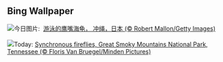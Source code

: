 ## Bing Wallpaper
![](https://www.bing.com/th?id=OHR.HawksbillTurtle_ZH-CN0562063994_UHD.jpg&w=1000)今日图片: &nbsp;[游泳的鹰嘴海龟， 冲绳，日本 (© Robert Mallon/Getty Images)](https://www.bing.com/th?id=OHR.HawksbillTurtle_ZH-CN0562063994_UHD.jpg)
<br><br/>
![](https://www.bing.com/th?id=OHR.SmokyFireflies_EN-US8809086301_UHD.jpg&w=1000)Today: [Synchronous fireflies, Great Smoky Mountains National Park, Tennessee (© Floris Van Bruegel/Minden Pictures)](https://www.bing.com/th?id=OHR.SmokyFireflies_EN-US8809086301_UHD.jpg)
<br><br/>
